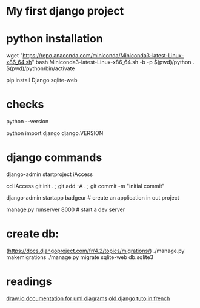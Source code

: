 # My first django project

# python installation
wget "https://repo.anaconda.com/miniconda/Miniconda3-latest-Linux-x86_64.sh"
bash Miniconda3-latest-Linux-x86_64.sh  -b  -p  $(pwd)/python
. $(pwd)/python/bin/activate

pip install Django sqlite-web

# checks
python --version

python
import django
django.VERSION

# django commands
django-admin startproject iAccess

cd iAccess
git init . ; git add -A . ; git commit -m "initial commit"

django-admin startapp badgeur # create an application in out project

manage.py runserver 8000 # start a dev server

# create db:
(https://docs.djangoproject.com/fr/4.2/topics/migrations/)
./manage.py makemigrations
./manage.py migrate
sqlite-web db.sqlite3

# readings
[draw.io documentation for uml diagrams](https://drawio-app.com/blog/uml-class-diagrams-in-draw-io/)
[old django tuto in french](https://www.formation-django.fr/framework-django/premier-projet/modeles.html) 


